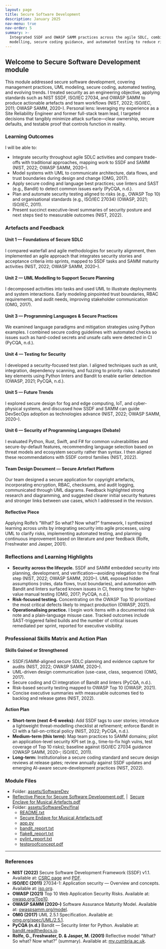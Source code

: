 ```yaml
---
layout: page
title: Secure Software Development
description: January 2025
nav-menu: true
nav-order: 5
summary: >-
  Integrated SSDF and OWASP SAMM practices across the agile SDLC, combining UML
  modelling, secure coding guidance, and automated testing to reduce risk early.
---
```


<section aria-labelledby="ssd-title" class="prose max-w-none">
  <h2 id="ssd-title">Welcome to Secure Software Development module</h2>

  <p>
    This module addressed secure software development, covering management 
    practices, UML modeling, secure coding, automated testing, and evolving trends. 
    I treated security as an engineering objective, applying standards such as NIST 
    SSDF, ISO/IEC&nbsp;27034, and OWASP SAMM to produce actionable artefacts and 
    team workflows (NIST, 2022; ISO/IEC, 2011; OWASP SAMM, 2020–). Personal lens: 
    leveraging my experience as a Site Reliability Engineer and former full-stack 
    team lead, I targeted decisions that tangibly minimize attack surface—clear 
    ownership, secure defaults, and testable proof that controls function in 
    reality.
  </p>

  <h3>Learning Outcomes</h3>
  <p>I will be able to:</p>
  <ul>
    <li>Integrate security throughout agile SDLC activities and compare trade-
offs with traditional approaches, mapping work to SSDF and SAMM (NIST, 2022; 
OWASP SAMM, 2020–).</li>
    <li>Model systems with UML to communicate architecture, data flows, and 
trust boundaries during design and change (OMG, 2017).</li>
    <li>Apply secure coding and language best practices; use linters and SAST 
(e.g., Bandit) to detect common issues early (PyCQA, n.d.).</li>
    <li>Plan and automate security testing aligned to risks (e.g., OWASP Top 10)
 and organisational standards (e.g., ISO/IEC&nbsp;27034) (OWASP, 2021; ISO/IEC, 
2011).</li>
    <li>Present succinct executive-level summaries of security posture and next 
steps tied to measurable outcomes (NIST, 2022).</li>
  </ul>

  <h3>Artefacts and Feedback</h3>

  <h4>Unit&nbsp;1 — Foundations of Secure SDLC</h4>
  <p>
    I compared waterfall and agile methodologies for security alignment, then 
    implemented an agile approach that integrates security stories and acceptance 
    criteria into sprints, mapped to SSDF tasks and SAMM maturity activities (NIST, 
    2022; OWASP SAMM, 2020–).
  </p>

  <h4>Unit&nbsp;2 — UML Modelling to Support Secure Planning</h4>
  <p>
    I decomposed activities into tasks and used UML to illustrate deployments 
    and system interactions. Early modeling pinpointed trust boundaries, RBAC 
    requirements, and audit needs, improving stakeholder communication (OMG, 
    2017).
  </p>

  <h4>Unit&nbsp;3 — Programming Languages &amp; Secure Practices</h4>
  <p>
    We examined language paradigms and mitigation strategies using Python 
    examples. I combined secure coding guidelines with automated checks so issues 
    such as hard-coded secrets and unsafe calls were detected in CI (PyCQA, n.d.).
  </p>

  <h4>Unit&nbsp;4 — Testing for Security</h4>
  <p>
    I developed a security-focused test plan. I aligned techniques such as unit,
    integration, dependency scanning, and fuzzing to priority risks. I automated 
    key elements using Python linters and Bandit to enable earlier detection (OWASP,
    2021; PyCQA, n.d.).
  </p>

  <h4>Unit&nbsp;5 — Future Trends</h4>
  <p>
    I explored secure design for fog and edge computing, IoT, and cyber-physical
    systems, and discussed how SSDF and SAMM can guide DevSecOps adoption as 
    technologies advance (NIST, 2022; OWASP SAMM, 2020–).
  </p>

  <h4>Unit&nbsp;6 — Security of Programming Languages (Debate)</h4>
  <p>
    I evaluated Python, Rust, Swift, and F# for common vulnerabilities and 
    secure-by-default features, recommending language selection based on threat 
    models and ecosystem security rather than syntax. I then aligned these 
    recommendations with SSDF control families (NIST, 2022).
  </p>

  <h4>Team Design Document — Secure Artefact Platform</h4>
  <p>
    Our team designed a secure application for copyright artefacts, 
    incorporating encryption, RBAC, checksums, and audit logging, communicated 
    through UML diagrams. Feedback highlighted strong research and diagramming, and 
    suggested clearer initial security features and stronger links between use 
    cases, which I addressed in the revision.
  </p>

  <h4>Reflective Piece</h4>
  <p>
    Applying Rolfe’s “What? So what? Now what?” framework, I synthesized 
    learning across units by integrating security into agile processes, using UML to
    clarify risks, implementing automated testing, and planning continuous 
    improvement based on literature and peer feedback (Rolfe, Freshwater and Jasper,
    2001).
  </p>

  <h3>Reflections and Learning Highlights</h3>
  <ul>
    <li><strong>Security across the lifecycle.</strong> SSDF and SAMM embedded 
    security into planning, development, and verification—avoiding relegation to the
    final step (NIST, 2022; OWASP SAMM, 2020–). UML exposed hidden assumptions 
    (roles, data flows, trust boundaries), and automation with Bandit and linters 
    surfaced known issues in CI, freeing time for higher-value manual testing (OMG, 
    2017; PyCQA, n.d.).</li>
    <li><strong>Risk-focused testing.</strong> Concentrating on the OWASP 
    Top&nbsp;10 prioritized the most critical defects likely to impact production 
    (OWASP, 2021).</li>
    <li><strong>Operationalising practice.</strong> I begin work items with a 
    documented risk note and a plain-language misuse case. Tracked outcomes include 
    SAST-triggered failed builds and the number of critical issues remediated per 
    sprint, reported for executive visibility.</li>
  </ul>

  <h3>Professional Skills Matrix and Action Plan</h3>

  <h4>Skills Gained or Strengthened</h4>
  <ul>
    <li>SSDF/SAMM-aligned secure SDLC planning and evidence capture for audits 
    (NIST, 2022; OWASP SAMM, 2020–).</li>
    <li>UML-driven design communication (use-case, class, sequence) (OMG, 
    2017).</li>
    <li>Secure coding and CI integration of Bandit and linters (PyCQA, 
    n.d.).</li>
    <li>Risk-based security testing mapped to OWASP Top&nbsp;10 (OWASP, 
    2021).</li>
    <li>Concise executive summaries with measurable outcomes tied to backlog and
    release gates (NIST, 2022).</li>
  </ul>

  <h4>Action Plan</h4>
  <ul>
    <li><strong>Short-term (next 4–6&nbsp;weeks):</strong> Add SSDF tags to user
    stories; introduce a lightweight threat-modelling checklist at refinement; enforce Bandit in CI with a fail-on-critical policy (NIST, 2022; PyCQA, 
    n.d.).</li>
    <li><strong>Medium-term (this term):</strong> Map team practices to SAMM 
    domains; pilot an application-level security KPI set (e.g., time-to-fix high 
    vulns, test coverage of Top&nbsp;10 risks); baseline against ISO/IEC&nbsp;27034 
    guidance (OWASP SAMM, 2020–; ISO/IEC, 2011).</li>
    <li><strong>Long-term:</strong> Institutionalise a secure coding standard 
    and secure design reviews at release gates; review annually against SSDF updates 
    and emerging AI-aware secure-development practices (NIST, 2022).</li>
  </ul>

  <h3>Module Files</h3>
  <ul>
    <li>
      Folder:
      <a href="https://github.com/diogoneno/diogoneno.github.io/tree/main/assets
/SoftwareDev" target="_blank" rel="noopener">
        assets/SoftwareDev
      </a>
    </li>
    <li>
      <a href="https://github.com/diogoneno/diogoneno.github.io/blob/main/assets
/SoftwareDev/Reflective%20Piece%20for%20Secure%20Software%20Development.pdf" 
target="_blank" rel="noopener">
        Reflective Piece for Secure Software Development.pdf
      </a>
      &nbsp;|&nbsp;
      <a href="https://github.com/diogoneno/diogoneno.github.io/blob/main/assets
/SoftwareDev/Secure%20Enclave%20for%20Musical%20Artefacts.pdf" target="_blank" 
rel="noopener">
        Secure Enclave for Musical Artefacts.pdf
      </a>
    </li>
    <li>
      Folder:
      <a href="https://github.com/diogoneno/diogoneno.github.io/tree/main/assets
/SoftwareDev/final" target="_blank" rel="noopener">
        assets/SoftwareDev/final
      </a>
      <ul>
        <li><a href="https://github.com/diogoneno/diogoneno.github.io/blob/main/
assets/SoftwareDev/final/README.txt" target="_blank" 
rel="noopener">README.txt</a></li>
        <li><a href="https://github.com/diogoneno/diogoneno.github.io/blob/main/
assets/SoftwareDev/final/Secure%20Endave%20for%20Musical%20Artefacts.pdf" 
target="_blank" rel="noopener">Secure Endave for Musical Artefacts.pdf</a></li>
        <li><a href="https://github.com/diogoneno/diogoneno.github.io/blob/main/
assets/SoftwareDev/final/app.py" target="_blank" rel="noopener">app.py</a></li>
        <li><a href="https://github.com/diogoneno/diogoneno.github.io/blob/main/
assets/SoftwareDev/final/bandit_report.txt" target="_blank" 
rel="noopener">bandit_report.txt</a></li>
        <li><a href="https://github.com/diogoneno/diogoneno.github.io/blob/main/
assets/SoftwareDev/final/flake8_report.txt" target="_blank" 
rel="noopener">flake8_report.txt</a></li>
        <li><a href="https://github.com/diogoneno/diogoneno.github.io/blob/main/
assets/SoftwareDev/final/pylint_report.txt" target="_blank" 
rel="noopener">pylint_report.txt</a></li>
        <li><a href="https://github.com/diogoneno/diogoneno.github.io/blob/main/
assets/SoftwareDev/final/testproofconcept.pdf" target="_blank" 
rel="noopener">testproofconcept.pdf</a></li>
      </ul>
    </li>
  </ul>

  <hr aria-hidden="true" />

  <h3 id="references">References</h3>
  <ul>
    <li><strong>NIST (2022)</strong> Secure Software Development Framework 
(SSDF) v1.1. Available at: <a href="https://csrc.nist.gov/pubs/sp/800/218/final"
 target="_blank" rel="noopener">CSRC page</a> and <a 
 href="https://nvlpubs.nist.gov/nistpubs/specialpublications/nist.sp.800-218.pdf"
 target="_blank" rel="noopener">PDF</a>.</li>
    <li><strong>ISO/IEC (2011)</strong> 27034-1: Application security — Overview
 and concepts. Available at: <a href="https://www.iso.org/standard/44378.html" 
 target="_blank" rel="noopener">iso.org</a>.</li>
    <li><strong>OWASP (2021)</strong> Top 10 Web Application Security Risks. 
 Available at: <a href="https://owasp.org/Top10/" target="_blank" 
 rel="noopener">owasp.org/Top10</a>.</li>
    <li><strong>OWASP SAMM (2020–)</strong> Software Assurance Maturity Model. 
 Available at: <a href="https://owaspsamm.org/model/" target="_blank" 
 rel="noopener">owaspsamm.org/model</a>.</li>
    <li><strong>OMG (2017)</strong> UML 2.5.1 Specification. Available at: <a 
 href="https://www.omg.org/spec/UML/2.5.1/About-UML" target="_blank" 
 rel="noopener">omg.org/spec/UML/2.5.1</a>.</li>
    <li><strong>PyCQA (n.d.)</strong> Bandit — Security linter for Python. 
 Available at: <a href="https://bandit.readthedocs.io/" target="_blank" 
 rel="noopener">bandit.readthedocs.io</a>.</li>
    <li><strong>Rolfe, G., Freshwater, D. &amp; Jasper, M. (2001)</strong> 
 Reflective model “What? So what? Now what?” (summary). Available at: <a href="https://my.cumbria.ac.uk/media/MyCumbria/Documents/ReflectiveModelRolfe.pdf" 
 target="_blank" rel="noopener">my.cumbria.ac.uk</a>.</li>
  </ul>
</section>
